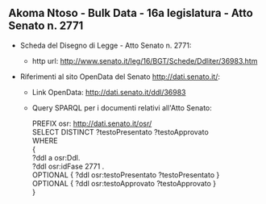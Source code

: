 ## Akoma Ntoso - Bulk Data - 16a legislatura - Atto Senato n. 2771 ##

* Scheda del Disegno di Legge - Atto Senato n. 2771:
	* http url: http://www.senato.it/leg/16/BGT/Schede/Ddliter/36983.htm

* Riferimenti al sito OpenData del Senato http://dati.senato.it/:
	* Link OpenData: http://dati.senato.it/ddl/36983
	* Query SPARQL per i documenti relativi all'Atto Senato:

        PREFIX osr: <http://dati.senato.it/osr/>  
		SELECT DISTINCT ?testoPresentato ?testoApprovato  
		WHERE  
		{  
		    ?ddl a osr:Ddl.  
		    ?ddl osr:idFase 2771 .  
		    OPTIONAL { ?ddl osr:testoPresentato ?testoPresentato }  
		    OPTIONAL { ?ddl osr:testoApprovato ?testoApprovato }  
		}
		